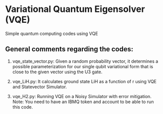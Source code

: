 # Variational Quantum Eigensolver (VQE)

Simple quantum computing codes using VQE 

## **General comments regarding the codes**:

1. vqe_state_vector.py: Given a random probability vector, it determines a possible parameterization for our single qubit variational form that is close to the given vector using the U3 gate.  

2. vqe_LiH.py: It calculates ground state LiH as a function of r using VQE and Statevector Simulator.

3. vqe_H2.py: Running VQE on a Noisy Simulator with error mitigation.
Note: You need to have an IBMQ token and account to be able to run this code.




